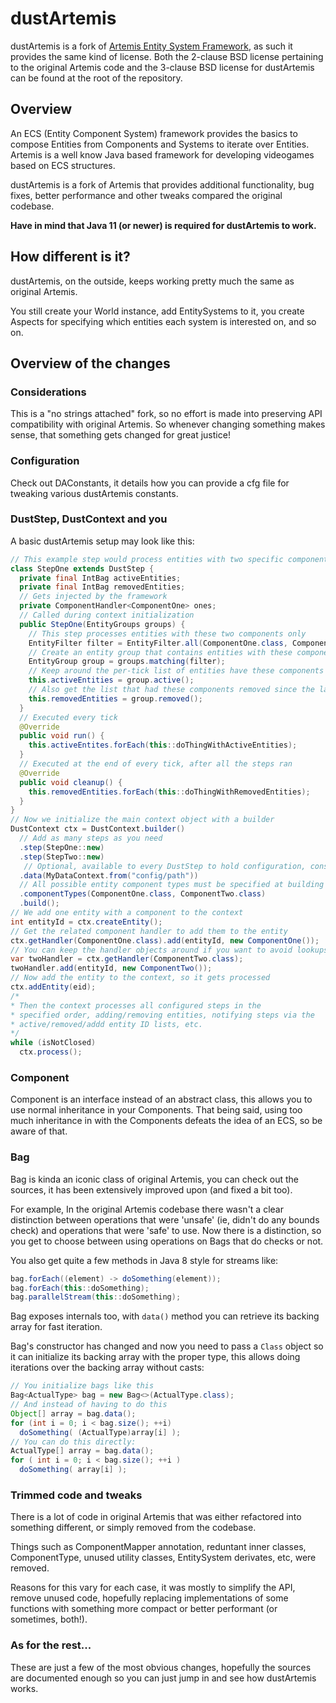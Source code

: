 # dustArtemis
dustArtemis is a fork of [Artemis Entity System Framework](http://gamadu.com/artemis/), as such it provides the same kind of license. Both the 2-clause BSD license pertaining to the original Artemis code and the 3-clause BSD license for dustArtemis can be found at the root of the repository.

## Overview
An ECS (Entity Component System) framework provides the basics to compose Entities from Components and Systems to iterate over Entities. Artemis is a well know Java based framework for developing videogames based on ECS structures.

dustArtemis is a fork of Artemis that provides additional functionality, bug fixes, better performance and other tweaks compared the original codebase.

**Have in mind that Java 11 (or newer) is required for dustArtemis to work.**

## How different is it?
dustArtemis, on the outside, keeps working pretty much the same as original Artemis.

You still create your World instance, add EntitySystems to it, you create Aspects for specifying which entities each system is interested on, and so on.

## Overview of the changes

### Considerations
This is a "no strings attached" fork, so no effort is made into preserving API compatibility with original Artemis. So whenever changing something makes sense, that something gets changed for great justice!

### Configuration
Check out DAConstants, it details how you can provide a cfg file for tweaking various dustArtemis constants.

### DustStep, DustContext and you
A basic dustArtemis setup may look like this:
```java
// This example step would process entities with two specific components
class StepOne extends DustStep {
  private final IntBag activeEntities;
  private final IntBag removedEntities;
  // Gets injected by the framework
  private ComponentHandler<ComponentOne> ones;
  // Called during context initialization 
  public StepOne(EntityGroups groups) {
    // This step processes entities with these two components only
    EntityFilter filter = EntityFilter.all(ComponentOne.class, ComponentTwo.class);
    // Create an entity group that contains entities with these components
    EntityGroup group = groups.matching(filter);
    // Keep around the per-tick list of entities have these components for processing
    this.activeEntities = group.active();
    // Also get the list that had these components removed since the last tick
    this.removedEntities = group.removed();
  }
  // Executed every tick
  @Override
  public void run() {
    this.activeEntites.forEach(this::doThingWithActiveEntities);
  }
  // Executed at the end of every tick, after all the steps ran
  @Override
  public void cleanup() {
    this.removedEntities.forEach(this::doThingWithRemovedEntities);
  }
}
// Now we initialize the main context object with a builder
DustContext ctx = DustContext.builder()
  // Add as many steps as you need
  .step(StepOne::new) 
  .step(StepTwo::new)
   // Optional, available to every DustStep to hold configuration, constants, etc
  .data(MyDataContext.from("config/path"))
  // All possible entity component types must be specified at building time!
  .componentTypes(ComponentOne.class, ComponentTwo.class)
  .build();
// We add one entity with a component to the context
int entityId = ctx.createEntity();
// Get the related component handler to add them to the entity
ctx.getHandler(ComponentOne.class).add(entityId, new ComponentOne());
// You can keep the handler objects around if you want to avoid lookups
var twoHandler = ctx.getHandler(ComponentTwo.class);
twoHandler.add(entityId, new ComponentTwo());
// Now add the entity to the context, so it gets processed
ctx.addEntity(eid);
/* 
* Then the context processes all configured steps in the 
* specified order, adding/removing entities, notifying steps via the 
* active/removed/addd entity ID lists, etc.
*/
while (isNotClosed)
  ctx.process();
```

### Component
Component is an interface instead of an abstract class, this allows you to use normal inheritance in your Components. That being said, using too much inheritance in with the Components defeats the idea of an ECS, so be aware of that.

### Bag
Bag is kinda an iconic class of original Artemis, you can check out the sources, it has been extensively improved upon (and fixed a bit too).

For example, In the original Artemis codebase there wasn't a clear distinction between operations that were 'unsafe' (ie, didn't do any bounds check) and operations that were 'safe' to use. Now there is a distinction, so you get to choose between using operations on Bags that do checks or not.

You also get quite a few methods in Java 8 style for streams like:
```java
bag.forEach((element) -> doSomething(element));
bag.forEach(this::doSomething);
bag.parallelStream(this::doSomething);
```

Bag exposes internals too, with `data()` method you can retrieve its backing array for fast iteration. 

Bag's constructor has changed and now you need to pass a `Class` object so it can initialize its backing array with the proper type, this allows doing iterations over the backing array without casts:

```java
// You initialize bags like this
Bag<ActualType> bag = new Bag<>(ActualType.class);
// And instead of having to do this
Object[] array = bag.data();
for (int i = 0; i < bag.size(); ++i)
  doSomething( (ActualType)array[i] );
// You can do this directly:
ActualType[] array = bag.data();
for ( int i = 0; i < bag.size(); ++i )
  doSomething( array[i] );
```

### Trimmed code and tweaks
There is a lot of code in original Artemis that was either refactored into something different, or simply removed from the codebase.

Things such as ComponentMapper annotation, reduntant inner classes, ComponentType, unused utility classes, EntitySystem derivates, etc, were removed.

Reasons for this vary for each case, it was mostly to simplify the API, remove unused code, hopefully replacing implementations of some functions with something more compact or better performant (or sometimes, both!).

### As for the rest...
These are just a few of the most obvious changes, hopefully the sources are documented enough so you can just jump in and see how dustArtemis works.
